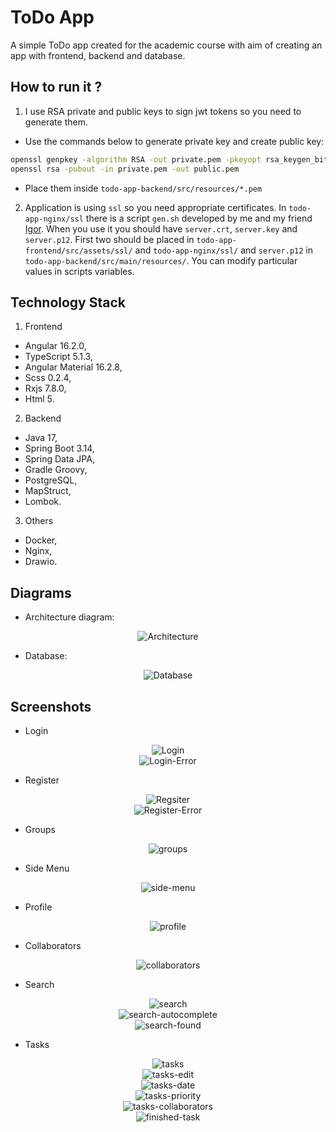 # ToDo App

A simple ToDo app created for the academic course with aim of creating an app with frontend, backend and database.

## How to run it ?

1. I use RSA private and public keys to sign jwt tokens so you need to generate them.

* Use the commands below to generate private key and create public key:

```bash
openssl genpkey -algorithm RSA -out private.pem -pkeyopt rsa_keygen_bits:4096
openssl rsa -pubout -in private.pem -out public.pem
```

* Place them inside `todo-app-backend/src/resources/*.pem`

2. Application is using `ssl` so you need appropriate certificates. In `todo-app-nginx/ssl` there is a script `gen.sh` developed by me and my friend [Igor](https://github.com/igorkedzierawski). When you use it you should have `server.crt`, `server.key` and `server.p12`. First two should be placed in `todo-app-frontend/src/assets/ssl/` and `todo-app-nginx/ssl/` and `server.p12` in `todo-app-backend/src/main/resources/`. You can modify particular values in scripts variables.

## Technology Stack

1. Frontend
*	Angular 16.2.0,
*	TypeScript 5.1.3,
*	Angular Material 16.2.8,
*	Scss 0.2.4,
*	Rxjs 7.8.0,
*	Html 5.

2. Backend
*	Java 17,
*	Spring Boot 3.14,
*	Spring Data JPA,
*	Gradle Groovy,
*	PostgreSQL,
*	MapStruct,
*	Lombok.

3. Others
*	Docker,
*	Nginx,
*	Drawio.

## Diagrams

* Architecture diagram:

<div align="center">
    <img src="docs/architecture.drawio.png" alt="Architecture">
</div>

* Database:

<div align="center">
    <img src="docs/db.drawio.png" alt="Database">
</div>

## Screenshots

* Login

<div align="center">
    <img src="screenshots/login-correct.png" alt="Login">
</div>

<div align="center">
    <img src="screenshots/login-error.png" alt="Login-Error">
</div>

* Register

<div align="center">
    <img src="screenshots/register-correct.png" alt="Regsiter">
</div>

<div align="center">
    <img src="screenshots/register-error.png" alt="Register-Error">
</div>

* Groups

<div align="center">
    <img src="screenshots/groups.png" alt="groups">
</div>

* Side Menu

<div align="center">
    <img src="screenshots/side-menu.png" alt="side-menu">
</div>

* Profile

<div align="center">
    <img src="screenshots/profile.png" alt="profile">
</div>

* Collaborators

<div align="center">
    <img src="screenshots/collaborators.png" alt="collaborators">
</div>

* Search

<div align="center">
    <img src="screenshots/search.png" alt="search">
</div>

<div align="center">
    <img src="screenshots/search-autocomplete.png" alt="search-autocomplete">
</div>

<div align="center">
    <img src="screenshots/search-found.png" alt="search-found">
</div>

* Tasks

<div align="center">
    <img src="screenshots/tasks.png" alt="tasks">
</div>

<div align="center">
    <img src="screenshots/tasks-edit.png" alt="tasks-edit">
</div>

<div align="center">
    <img src="screenshots/tasks-date.png" alt="tasks-date">
</div>

<div align="center">
    <img src="screenshots/tasks-priority.png" alt="tasks-priority">
</div>

<div align="center">
    <img src="screenshots/tasks-collaborators.png" alt="tasks-collaborators">
</div>

<div align="center">
    <img src="screenshots/finished-task.png" alt="finished-task">
</div>

